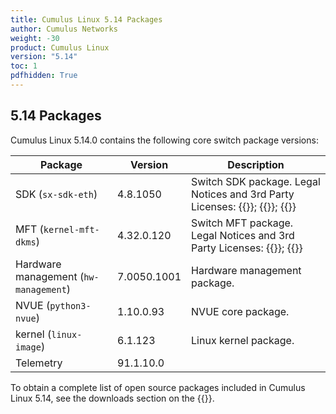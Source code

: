 ```yaml
---
title: Cumulus Linux 5.14 Packages
author: Cumulus Networks
weight: -30
product: Cumulus Linux
version: "5.14"
toc: 1
pdfhidden: True
---
```

## 5.14 Packages

Cumulus Linux 5.14.0 contains the following core switch package versions:

| Package | Version | Description |
| --- | ----| ----------- |
| SDK (`sx-sdk-eth`) | 4.8.1050  | Switch SDK package. Legal Notices and 3rd Party Licenses: {{<exlink url="https://content.mellanox.com/Legal/3rdPartyUnifyNotice_SDK_sx_sdk_4_8_1000_4.8.0994.pdf" text="SDK 3rd Party Unify Notice">}}; {{<exlink url="https://content.mellanox.com/Legal/3rdPartyNotice_SDK_sx_sdk_4_8_1000_4.8.0994.pdf" text="SDK 3rd Party Notice">}}; {{<exlink url="https://content.mellanox.com/Legal/license_SDK_sx_sdk_4_8_1000_4.8.0994.pdf" text="SDK License">}} |
| MFT (`kernel-mft-dkms`) | 4.32.0.120| Switch MFT package. Legal Notices and 3rd Party Licenses: {{<exlink url="https://content.mellanox.com/Legal/3rdPartyNotice_MFT_LINUX_mft-4.32.0.pdf" text="MFT 3rd Party Notice">}}; {{<exlink url="https://content.mellanox.com/Legal/license_MFT_LINUX_mft-4.32.0.pdf" text="MFT License">}} |
| Hardware management (`hw-management`) | 7.0050.1001 | Hardware management package.|
| NVUE (`python3-nvue`) | 1.10.0.93 | NVUE core package. |
| kernel (`linux-image`) | 6.1.123 | Linux kernel package. |
| Telemetry | 91.1.10.0| 

To obtain a complete list of open source packages included in Cumulus Linux 5.14, see the downloads section on the {{<exlink url="https://enterprise-support.nvidia.com/s/" text="NVIDIA Enterprise support portal">}}.
